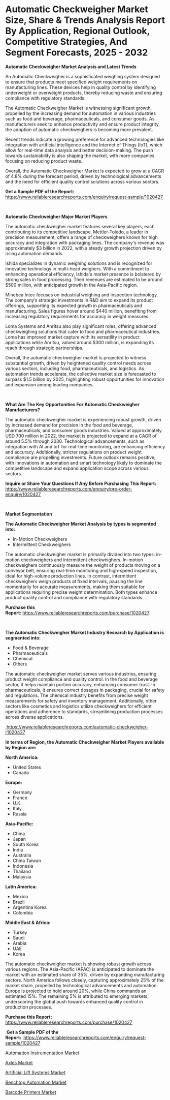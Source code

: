 <p><h1>Automatic Checkweigher Market Size, Share & Trends Analysis Report By Application, Regional Outlook, Competitive Strategies, And Segment Forecasts, 2025 - 2032</h1></p><p><strong>Automatic Checkweigher Market Analysis and Latest Trends</strong></p>
<p><p>An Automatic Checkweigher is a sophisticated weighing system designed to ensure that products meet specified weight requirements on manufacturing lines. These devices help in quality control by identifying underweight or overweight products, thereby reducing waste and ensuring compliance with regulatory standards. </p><p>The Automatic Checkweigher Market is witnessing significant growth, propelled by the increasing demand for automation in various industries such as food and beverage, pharmaceuticals, and consumer goods. As manufacturers seek to enhance productivity and ensure product integrity, the adoption of automatic checkweighers is becoming more prevalent. </p><p>Recent trends indicate a growing preference for advanced technologies like integration with artificial intelligence and the Internet of Things (IoT), which allow for real-time data analysis and better decision-making. The push towards sustainability is also shaping the market, with more companies focusing on reducing product waste. </p><p>Overall, the Automatic Checkweigher Market is expected to grow at a CAGR of 4.8% during the forecast period, driven by technological advancements and the need for efficient quality control solutions across various sectors.</p></p>
<p><strong>Get a Sample PDF of the Report:&nbsp;</strong> <a href="https://www.reliableresearchreports.com/enquiry/request-sample/1020427?utm_campaign=28&utm_medium=2&utm_source=Github&utm_content=ia&utm_term=10042025&utm_id=automatic-checkweigher">https://www.reliableresearchreports.com/enquiry/request-sample/1020427</a></p>
<p>&nbsp;</p>
<p><strong>Automatic Checkweigher Major Market Players</strong></p>
<p><p>The automatic checkweigher market features several key players, each contributing to its competitive landscape. Mettler-Toledo, a leader in precision measurement, offers a range of checkweighers known for high accuracy and integration with packaging lines. The company's revenue was approximately $3 billion in 2022, with a steady growth projection driven by rising automation demands.</p><p>Ishida specializes in dynamic weighing solutions and is recognized for innovative technology in multi-head weighers. With a commitment to enhancing operational efficiency, Ishida's market presence is bolstered by strong sales in food processing. Their revenues are estimated to be around $500 million, with anticipated growth in the Asia-Pacific region.</p><p>Minebea Intec focuses on industrial weighing and inspection technology. The company’s strategic investments in R&D aim to expand its product offerings, supporting its expected growth in pharmaceuticals and manufacturing. Sales figures hover around $440 million, benefiting from increasing regulatory requirements for accuracy in weight measures.</p><p>Loma Systems and Anritsu also play significant roles, offering advanced checkweighing solutions that cater to food and pharmaceutical industries. Loma has improved market capture with its versatility in product applications while Anritsu, valued around $300 million, is expanding its reach through strategic partnerships.</p><p>Overall, the automatic checkweigher market is projected to witness substantial growth, driven by heightened quality control needs across various sectors, including food, pharmaceuticals, and logistics. As automation trends accelerate, the collective market size is forecasted to surpass $1.5 billion by 2025, highlighting robust opportunities for innovation and expansion among leading companies.</p></p>
<p>&nbsp;</p>
<p><strong>What Are The Key Opportunities For Automatic Checkweigher Manufacturers?</strong></p>
<p><p>The automatic checkweigher market is experiencing robust growth, driven by increased demand for precision in the food and beverage, pharmaceuticals, and consumer goods industries. Valued at approximately USD 700 million in 2022, the market is projected to expand at a CAGR of around 5.5% through 2030. Technological advancements, such as integration with AI and IoT for real-time monitoring, are enhancing efficiency and accuracy. Additionally, stricter regulations on product weight compliance are propelling investments. Future outlook remains positive, with innovations in automation and smart technology likely to dominate the competitive landscape and expand application scope across various sectors.</p></p>
<p><strong>Inquire or Share Your Questions If Any Before Purchasing This Report:</strong> <a href="https://www.reliableresearchreports.com/enquiry/pre-order-enquiry/1020427?utm_campaign=28&utm_medium=2&utm_source=Github&utm_content=ia&utm_term=10042025&utm_id=automatic-checkweigher">https://www.reliableresearchreports.com/enquiry/pre-order-enquiry/1020427</a></p>
<p>&nbsp;</p>
<p><strong>Market Segmentation</strong></p>
<p><strong>The Automatic Checkweigher Market Analysis by types is segmented into:</strong></p>
<p><ul><li>In-Motion Checkweighers</li><li>Intermittent Checkweighers</li></ul></p>
<p><p>The automatic checkweigher market is primarily divided into two types: in-motion checkweighers and intermittent checkweighers. In-motion checkweighers continuously measure the weight of products moving on a conveyor belt, ensuring real-time monitoring and high-speed inspection, ideal for high-volume production lines. In contrast, intermittent checkweighers weigh products at fixed intervals, pausing the line momentarily for accurate measurements, making them suitable for applications requiring precise weight determination. Both types enhance product quality control and compliance with regulatory standards.</p></p>
<p><strong>Purchase this Report:&nbsp;</strong><a href="https://www.reliableresearchreports.com/purchase/1020427?utm_campaign=28&utm_medium=2&utm_source=Github&utm_content=ia&utm_term=10042025&utm_id=automatic-checkweigher">https://www.reliableresearchreports.com/purchase/1020427</a></p>
<p>&nbsp;</p>
<p><strong>The Automatic Checkweigher Market Industry Research by Application is segmented into:</strong></p>
<p><ul><li>Food & Beverage</li><li>Pharmaceuticals</li><li>Chemical</li><li>Others</li></ul></p>
<p><p>The automatic checkweigher market serves various industries, ensuring product weight compliance and quality control. In the food and beverage sector, it helps maintain portion accuracy, enhancing consumer trust. In pharmaceuticals, it ensures correct dosages in packaging, crucial for safety and regulations. The chemical industry benefits from precise weight measurements for safety and inventory management. Additionally, other sectors like cosmetics and logistics utilize checkweighers for efficient operations and adherence to standards, streamlining production processes across diverse applications.</p></p>
<p><a href="https://www.reliableresearchreports.com/automatic-checkweigher-r1020427?utm_campaign=28&utm_medium=2&utm_source=Github&utm_content=ia&utm_term=10042025&utm_id=automatic-checkweigher">&nbsp;https://www.reliableresearchreports.com/automatic-checkweigher-r1020427</a></p>
<p><strong>In terms of Region, the Automatic Checkweigher Market Players available by Region are:</strong></p>
<p>
    <p> <strong> North America: </strong>
        <ul>
            <li>United States</li>
            <li>Canada</li>
        </ul>
        </p> 
    <p> <strong> Europe: </strong>
        <ul>
            <li>Germany</li>
            <li>France</li>
            <li>U.K.</li>
            <li>Italy</li>
            <li>Russia</li>
        </ul>
        </p> 
    <p> <strong> Asia-Pacific: </strong>
        <ul>
            <li>China</li>
            <li>Japan</li>
            <li>South Korea</li>
            <li>India</li>
            <li>Australia</li>
            <li>China Taiwan</li>
            <li>Indonesia</li>
            <li>Thailand</li>
            <li>Malaysia</li>
        </ul>
        </p> 
    <p> <strong> Latin America: </strong>
        <ul>
            <li>Mexico</li>
            <li>Brazil</li>
            <li>Argentina Korea</li>
            <li>Colombia</li>
        </ul>
        </p> 
    <p> <strong> Middle East & Africa: </strong>
        <ul>
            <li>Turkey</li>
            <li>Saudi</li>
            <li>Arabia</li>
            <li>UAE</li>
            <li>Korea</li>
        </ul>
    </p>
    </p>
<p><p>The automatic checkweigher market is showing robust growth across various regions. The Asia-Pacific (APAC) is anticipated to dominate the market with an estimated share of 35%, driven by expanding manufacturing sectors. North America follows closely, capturing approximately 25% of the market share, propelled by technological advancements and automation. Europe is projected to hold around 20%, while China commands an estimated 15%. The remaining 5% is attributed to emerging markets, underscoring the global push towards enhanced quality control in production processes.</p></p>
<p><strong>Purchase this Report: </strong><a href="https://www.reliableresearchreports.com/purchase/1020427?utm_campaign=28&utm_medium=2&utm_source=Github&utm_content=ia&utm_term=10042025&utm_id=automatic-checkweigher">https://www.reliableresearchreports.com/purchase/1020427</a></p>
<p>&nbsp;<strong>Get a Sample PDF of the Report:&nbsp;&nbsp;</strong><a href="https://www.reliableresearchreports.com/enquiry/request-sample/1020427?utm_campaign=28&utm_medium=2&utm_source=Github&utm_content=ia&utm_term=10042025&utm_id=automatic-checkweigher">https://www.reliableresearchreports.com/enquiry/request-sample/1020427</a></p>
<p><strong></strong></p>
<p><p><a href="https://github.com/linnuripat/Market-Research-Report-List-1/blob/main/automation-instrumentation-market.md?utm_campaign=28&utm_medium=2&utm_source=Github&utm_content=ia&utm_term=10042025&utm_id=automatic-checkweigher">Automation Instrumentation Market</a></p><p><a href="https://github.com/larotnanonhx/Market-Research-Report-List-1/blob/main/axles-market.md?utm_campaign=28&utm_medium=2&utm_source=Github&utm_content=ia&utm_term=10042025&utm_id=automatic-checkweigher">Axles Market</a></p><p><a href="https://github.com/bibzmuiko/Market-Research-Report-List-1/blob/main/artificial-lift-systems-market.md?utm_campaign=28&utm_medium=2&utm_source=Github&utm_content=ia&utm_term=10042025&utm_id=automatic-checkweigher">Artificial Lift Systems Market</a></p><p><a href="https://github.com/kelttnandan9/Market-Research-Report-List-1/blob/main/benchtop-automation-market.md?utm_campaign=28&utm_medium=2&utm_source=Github&utm_content=ia&utm_term=10042025&utm_id=automatic-checkweigher">Benchtop Automation Market</a></p><p><a href="https://github.com/borsiflorsfa/Market-Research-Report-List-1/blob/main/barcode-printers-market.md?utm_campaign=28&utm_medium=2&utm_source=Github&utm_content=ia&utm_term=10042025&utm_id=automatic-checkweigher">Barcode Printers Market</a></p></p>